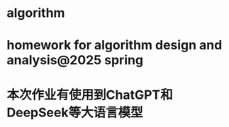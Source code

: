 # algorithm
# homework for algorithm design and analysis@2025 spring
# 本次作业有使用到ChatGPT和DeepSeek等大语言模型
